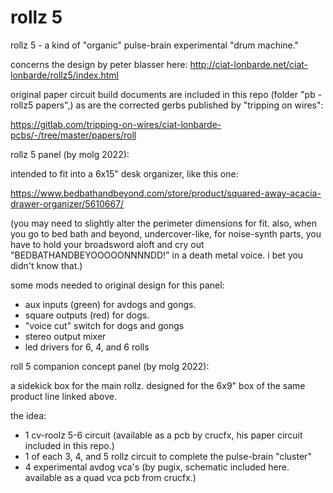 # rollz 5
 rollz 5 - a kind of "organic" pulse-brain experimental "drum machine."
 
 concerns the design by peter blasser here:
 http://ciat-lonbarde.net/ciat-lonbarde/rollz5/index.html
 
 original paper circuit build documents are included in this repo (folder "pb - rollz5 papers",) 
 as are the corrected gerbs published by "tripping on wires":
 
 https://gitlab.com/tripping-on-wires/ciat-lonbarde-pcbs/-/tree/master/papers/roll
 
 rollz 5 panel (by molg 2022):
 
 intended to fit into a 6x15" desk organizer, like this one:
 
 https://www.bedbathandbeyond.com/store/product/squared-away-acacia-drawer-organizer/5610667/
 
 (you may need to slightly alter the perimeter dimensions for fit. also, when you go to bed bath and beyond, undercover-like, for noise-synth parts, you have to hold your broadsword aloft and cry out "BEDBATHANDBEYOOOOONNNNDD!" in a death metal voice. i bet you didn't know that.)
 
 some mods needed to original design for this panel: 
  - aux inputs (green) for avdogs and gongs.
  - square outputs (red) for dogs.
  - "voice cut" switch for dogs and gongs
  - stereo output mixer
  - led drivers for 6, 4, and 6 rolls

 roll 5 companion concept panel (by molg 2022): 
 
 a sidekick box for the main rollz. designed for the 6x9" box of the same product line linked above.
 
 the idea: 
  - 1 cv-roolz 5-6 circuit (available as a pcb by crucfx, his paper circuit included in this repo.)
  - 1 of each 3, 4, and 5 rollz circuit to complete the pulse-brain "cluster"
  - 4 experimental avdog vca's (by pugix, schematic included here. available as a quad vca pcb from crucfx.)
